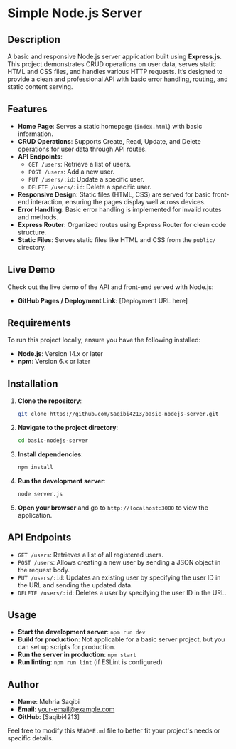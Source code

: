 # Simple Node.js Server

## Description

A basic and responsive Node.js server application built using **Express.js**. This project demonstrates CRUD operations on user data, serves static HTML and CSS files, and handles various HTTP requests. It’s designed to provide a clean and professional API with basic error handling, routing, and static content serving.

## Features

- **Home Page**: Serves a static homepage (`index.html`) with basic information.
- **CRUD Operations**: Supports Create, Read, Update, and Delete operations for user data through API routes.
- **API Endpoints**: 
  - `GET /users`: Retrieve a list of users.
  - `POST /users`: Add a new user.
  - `PUT /users/:id`: Update a specific user.
  - `DELETE /users/:id`: Delete a specific user.
- **Responsive Design**: Static files (HTML, CSS) are served for basic front-end interaction, ensuring the pages display well across devices.
- **Error Handling**: Basic error handling is implemented for invalid routes and methods.
- **Express Router**: Organized routes using Express Router for clean code structure.
- **Static Files**: Serves static files like HTML and CSS from the `public/` directory.

## Live Demo

Check out the live demo of the API and front-end served with Node.js:
- **GitHub Pages / Deployment Link**: [Deployment URL here]

## Requirements

To run this project locally, ensure you have the following installed:

- **Node.js**: Version 14.x or later
- **npm**: Version 6.x or later

## Installation

1. **Clone the repository**:

    ```bash
    git clone https://github.com/Saqibi4213/basic-nodejs-server.git
    ```

2. **Navigate to the project directory**:

    ```bash
    cd basic-nodejs-server
    ```

3. **Install dependencies**:

    ```bash
    npm install
    ```

4. **Run the development server**:

    ```bash
    node server.js
    ```

5. **Open your browser** and go to `http://localhost:3000` to view the application.

## API Endpoints

- `GET /users`: Retrieves a list of all registered users.
- `POST /users`: Allows creating a new user by sending a JSON object in the request body.
- `PUT /users/:id`: Updates an existing user by specifying the user ID in the URL and sending the updated data.
- `DELETE /users/:id`: Deletes a user by specifying the user ID in the URL.

## Usage

- **Start the development server**: `npm run dev`
- **Build for production**: Not applicable for a basic server project, but you can set up scripts for production.
- **Run the server in production**: `npm start`
- **Run linting**: `npm run lint` (if ESLint is configured)


## Author

- **Name**: Mehria Saqibi
- **Email**: [your-email@example.com](mosawermh@gmail.com)
- **GitHub**: [Saqibi4213]


Feel free to modify this `README.md` file to better fit your project's needs or specific details.
